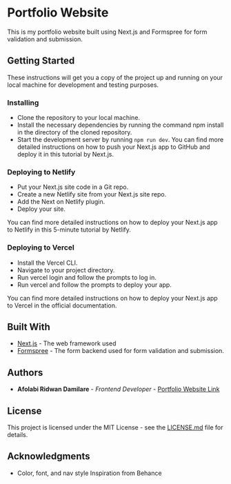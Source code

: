 # Portfolio Website

This is my portfolio website built using Next.js and Formspree for form validation and submission.

## Getting Started

These instructions will get you a copy of the project up and running on your local machine for development and testing purposes.

### Installing
- Clone the repository to your local machine.
- Install the necessary dependencies by running the command npm install in the directory of the cloned repository.
- Start the development server by running `npm run dev`.
You can find more detailed instructions on how to push your Next.js app to GitHub and deploy it in this tutorial by Next.js.

### Deploying to Netlify
- Put your Next.js site code in a Git repo.
- Create a new Netlify site from your Next.js site repo.
- Add the Next on Netlify plugin.
- Deploy your site.

You can find more detailed instructions on how to deploy your Next.js app to Netlify in this 5-minute tutorial by Netlify.

### Deploying to Vercel
- Install the Vercel CLI.
- Navigate to your project directory.
- Run vercel login and follow the prompts to log in.
- Run vercel and follow the prompts to deploy your app.

You can find more detailed instructions on how to deploy your Next.js app to Vercel in the official documentation.

## Built With

* [Next.js](https://nextjs.org/) - The web framework used
* [Formspree](https://formspree.io/) - The form backend used for form validation and submission.

## Authors

* **Afolabi Ridwan Damilare** - *Frontend Developer* - [Portfolio Website Link](https://www.codewithmercy.codes/)

## License

This project is licensed under the MIT License - see the [LICENSE.md](LICENSE.md) file for details.

## Acknowledgments

* Color, font, and nav style Inspiration from Behance 
